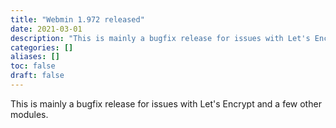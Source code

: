 ```yaml
---
title: "Webmin 1.972 released"
date: 2021-03-01
description: "This is mainly a bugfix release for issues with Let's Encrypt and a few other modules."
categories: []
aliases: []
toc: false
draft: false
---
```

This is mainly a bugfix release for issues with Let's Encrypt and a few other modules.
